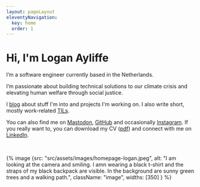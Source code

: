 ```yaml
---
layout: pageLayout
eleventyNavigation:
  key: home
  order: 1
---
```


# Hi, I'm Logan Ayliffe

I’m a software engineer currently based in the Netherlands.

I’m passionate about building technical solutions to our climate crisis and elevating human welfare through social justice.

I [blog](/blog) about stuff I'm into and projects I'm working on. I also write short, mostly work-related [TILs](/til).

You can also find me on [Mastodon](https://hachyderm.io/@logan), [GitHub](https://github.com/logan-life) and occasionally [Instagram](https://www.instagram.com/logan.a.life/). If you really want to, you can download my CV ([pdf](/files/cv/Ayliffe_Logan_Resume_Dutch.pdf)) and connect with me on [LinkedIn](https://www.linkedin.com/in/logan-ayliffe/).

<br>

{% image {src: "src/assets/images/homepage-logan.jpeg", alt: "I am looking at the camera and smiling. I amn wearing a black t-shirt and the straps of my black backpack are visible. In the background are sunny green trees and a walking path.", className: "image", widths: [350] } %}
